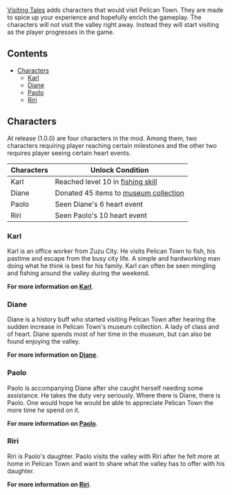 [Visiting Tales](https://www.nexusmods.com/stardewvalley/mods/6789) adds characters that would visit Pelican Town. They are made to spice up your experience and hopefully enrich the gameplay.
The characters will not visit the valley right away. Instead they will start visiting as the player progresses in the game.

## Contents
* [Characters](#Characters)
  * [Karl](#Karl)
  * [Diane](#Diane)
  * [Paolo](#Paolo)
  * [Riri](#Riri)

## Characters
At release (1.0.0) are four characters in the mod. Among them, two characters requiring player reaching certain milestones and the other two requires player seeing certain heart events.

Characters | Unlock Condition
---------- | ----------------
Karl | Reached level 10 in [fishing skill](https://stardewvalleywiki.com/Skills#Fishing)
Diane | Donated 45 items to [museum collection](https://stardewvalleywiki.com/Museum#Total_Donations) 
Paolo | Seen Diane's 6 heart event
Riri | Seen Paolo's 10 heart event

### Karl
Karl is an office worker from Zuzu City. He visits Pelican Town to fish, his pastime and escape from the busy city life. A simple and hardworking man doing what he think is best for his family. Karl can often be seen mingling and fishing around the valley during the weekend.

**For more information on [Karl](Karl.md)**.
### Diane
Diane is a history buff who started visiting Pelican Town after hearing the sudden increase in Pelican Town's museum collection. A lady of class and of heart. Diane spends most of her time in the museum, but can also be found enjoying the valley.

**For more information on [Diane](Diane.md)**.
### Paolo
Paolo is accompanying Diane after she caught herself needing some assistance. He takes the duty very seriously. Where there is Diane, there is Paolo. One would hope he would be able to appreciate Pelican Town the more time he spend on it.

**For more information on [Paolo](Paolo.md)**.
### Riri
Riri is Paolo's daughter. Paolo visits the valley with Riri after he felt more at home in Pelican Town and want to share what the valley has to offer with his daughter.

**For more information on [Riri](Riri.md)**.
